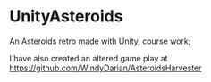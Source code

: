 # UnityAsteroids
An Asteroids retro made with Unity, course work;

I have also created an altered game play at https://github.com/WindyDarian/AsteroidsHarvester
